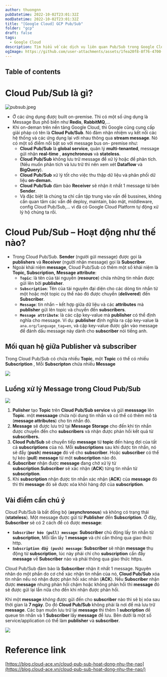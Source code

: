 ```yaml
---
author: thuongnn
pubDatetime: 2022-10-02T23:01:32Z
modDatetime: 2022-10-02T23:01:32Z
title: "[Google Cloud] GCP Pub/Sub"
folder: "gcp"
draft: false
tags:
  - Google Cloud
description: Tìm hiểu về các dịch vụ liên quan Pub/Sub trong Google Cloud.
ogImage: https://github.com/user-attachments/assets/1fea20f8-8f76-4700-b91a-54c7fce7c003
---
```


## Table of contents

# Cloud Pub/Sub là gì?

![pubsub.jpeg](https://github.com/user-attachments/assets/1fea20f8-8f76-4700-b91a-54c7fce7c003)

- Ở các ứng dụng được built on-premise. Thì có một số ứng dụng là Message Bus phổ biến như **Redis**, **RabbitMQ**,…
- Khi on-deman trên nền tảng Google Cloud, thì Google cũng cung cấp giải pháp có tên là **Cloud Pub/Sub**. Nó đảm nhận nhiệm vụ kết nối các hệ thống và các ứng dụng lại với nhau thông qua **stream message**. Nó có một số điểm nổi bật so với message bus on- premise như:
  - **Cloud Pub/Sub** là **global service**, quản lý **multi-tenanted**, message gửi nhận **real-time** , **asynchronous** và **stateless**.
  - **Cloud Pub/Sub** không lưu trữ message để xử lý hoặc để phân tích. (Nếu muốn phân tích và lưu trữ thì nên xem xét **Dataflow** và **BigQuery**).
  - **Cloud Pub/Sub** xử lý tốt cho việc thu thập dữ liệu và phân phối dữ liệu **on-deman.**
  - **Cloud Pub/Sub** đảm bảo **Receiver** sẽ nhận ít nhất 1 message từ bên **Sender**.
  - Và đặc biệt là chúng ta chỉ cần tập trung vào vấn đề bussines, không cần quan tâm các vấn đề deploy, maintain, bảo mật, middleware, config Cloud Pub/Sub,… vì đã có Google Cloud Platform tự động xử lý hộ chúng ta rồi.

# **Cloud Pub/Sub – Hoạt động như thế nào?**

- Trong Cloud Pub/Sub. **Sender** (người gửi message) được gọi là **publishers** và **Receiver** (người nhận message) gọi là **Subscriber**.
- Ngoài khái niệm **message**, Cloud Pub/Sub có thêm một số khái niệm là **Topic, Subscription,** **Message attribute**:
  - **`Topic`**: là tên của tài nguyên (**resource**) chứa những tin nhắn được gửi lên bởi **publisher**.
  - **`Subscription`**: Tên của tài nguyên đại diện cho các dòng tin nhắn từ một hoặc một topic cụ thể nào đó được chuyển (**delivered**) đến **Subscriber**.
  - **`Message`**: tin nhắn – kết hợp giữa dữ liệu và các **attributes** mà **publisher** gửi lên topic và chuyển đến **subscribers**.
  - **`Message attribute`**: là các cặp key-value mà **publisher** có thể định nghĩa cho message.
    Ví dụ: **publisher** định nghĩa ra cặp key-value là `ana.org/language_tag=en`, và cặp key-value được gắn vào message để đánh dấu message này dành cho **subscriber** nói tiếng anh.

## **Mối quan hệ giữa Publisher và subscriber**

Trong Cloud Pub/Sub có chứa nhiều **Topic**, một **Topic** có thể có nhiều **Subscription** , Mỗi **Subscripton** chứa nhiều **Message**

![](https://github.com/user-attachments/assets/7ee38bcb-f1b6-4899-b489-8cf5f0093635)

## **Luồng xử lý Message trong Cloud Pub/Sub**

![](https://github.com/user-attachments/assets/8eb62c8c-c464-41f8-8b08-1e39b958e580)

1. **Pulisher** tạo **Topic** trên **Cloud Pub/Sub service** và gửi **messsage** lên **Topic**. một **messaage** chứa nội dung tin nhắn và có thể có thêm mô tả (**message attributes**) cho tin nhắn đó.
2. **Message** sẽ được lưu trữ tại **Message Storage** cho đến khi tin nhắn được chuyển đến cho **subscribers** và nhận được phản hồi kết quả từ **subscribers.**
3. **Cloud Pub/Sub** sẽ chuyển tiếp **message** từ **topic** đến hàng đợi của tất cả **subscriptions** của nó. Mỗi **subscriptions** sau khi được tin nhắn, nó sẽ đẩy (**push**) **message** đó về cho **subscriber**. Hoặc **subscriber** có thể tự kéo (**pull**) **message** từ một **subscription** nào đó.
4. **Subscriber** nhận được **message** đang chờ xử lý từ **subscription**.**Subscriber** sẽ xác nhận (**ACK**) từng tin nhắn từ **subscription**.
5. Khi **subscription** nhận được tin nhắn xác nhận (**ACK**) của **message** đó thì thì **message** đó sẽ được xóa khỏi hàng đợi của **subscription**.

## Vài điểm cần chú ý

Cloud Pub/Sub là bất đồng bộ (**asynchronous**) và không có trạng thái (**stateless**). Một message được gửi từ **Publisher** đến **Subscription**. Ở đây, **Subscriber** sẽ có 2 cách để có được **message**:

- **`Subscriber kéo (pull) message`**: **Subscriber** chủ động lấy tin nhắn từ **subscription**, Mỗi lần lấy 1 **message** và chỉ cần thông qua giao thức http.
- **`Subscription đẩy (push) message`**: **Subscriber** sẽ nhận **message** thụ động từ **subscription**, lúc này phải chỉ cho **subscription** cần đẩy **message** về **Subscriber** nào và phải thông qua giao thức https.

Cloud Pub/Sub đảm bảo là **Subscriber** nhận ít nhất 1 message. Nguyên nhân do một phần do cơ chế xác nhận tin nhắn của nó, **Cloud Pub/Sub** xóa tin nhắn nếu nó nhận được phản hồi xác nhân (**ACK**). Nếu **Subscriber** nhận được **message** nhưng phản hồi chậm hoặc không phản hồi thì **message** đó sẽ được gửi lại lần nữa cho đến khi nhận được phản hồi.

Khi một **message** _không_ được gửi đến cho **subscriber** nào thì sẽ bị xóa sau thời gian là **7 ngày**. Do đó **Cloud Pub/Sub** không phải là nơi để mà lưu trữ **message**. Các bạn muốn lưu trữ lại **message** thì thêm 1 **subcription** để queue tin nhắn và 1 **Subscriber** lấy **message** để lưu. Bên dưới là một số service/application có thể làm **publisher** và **subscriber**.

![](https://github.com/user-attachments/assets/e27f1960-2941-4f74-829d-f0a408c47324)

# Reference link

[https://blog.cloud-ace.vn/cloud-pub-sub-hoat-dong-nhu-the-nao](https://blog.cloud-ace.vn/cloud-pub-sub-hoat-dong-nhu-the-nao/)
